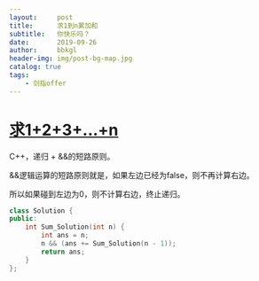 ```yaml
---
layout:     post
title:      求1到n累加和
subtitle:   你快乐吗？
date:       2019-09-26
author:     bbkgl
header-img: img/post-bg-map.jpg
catalog: true
tags:
    - 剑指offer
---
```


# [求1+2+3+...+n ](https://www.nowcoder.com/practice/7a0da8fc483247ff8800059e12d7caf1?tpId=13&tqId=11200&tPage=3&rp=3&ru=/ta/coding-interviews&qru=/ta/coding-interviews/question-ranking )

C++，递归 + &&的短路原则。

&&逻辑运算的短路原则就是，如果左边已经为false，则不再计算右边。

所以如果碰到左边为0，则不计算右边，终止递归。

```cpp
class Solution {
public:
    int Sum_Solution(int n) {
        int ans = n;
        n && (ans += Sum_Solution(n - 1));
        return ans;
    }
};
```






